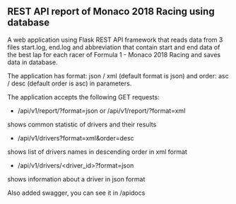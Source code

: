 ## REST API report of Monaco 2018 Racing using database
A web application using Flask REST API framework that reads data from 3 files start.log, end.log and abbreviation
that contain start and end data of the best lap for each racer of Formula 1 - Monaco 2018 Racing and
saves data in database.

The application has format: json / xml (default format is json) and order: asc / desc (default order is asc) in parameters.

The application accepts the following GET requests:


- /api/v1/report/?format=json or /api/v1/report/?format=xml

shows common statistic of drivers and their results


- /api/v1/drivers?format=xml&order=desc

shows list of drivers names in descending order in xml format


- /api/v1/drivers/<driver_id>?format=json 

shows information about a driver in json format



Also added swagger, you can see it in /apidocs